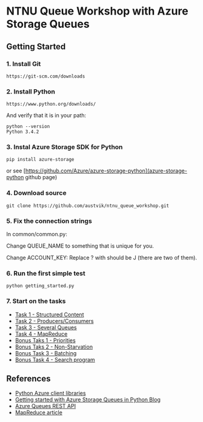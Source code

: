 NTNU Queue Workshop with Azure Storage Queues
=============================================

Getting Started
---------------

### 1. Install Git

    https://git-scm.com/downloads

### 2. Install Python

    https://www.python.org/downloads/

And verify that it is in your path:

    python --version
    Python 3.4.2

### 3. Instal Azure Storage SDK for Python

    pip install azure-storage

or see [https://github.com/Azure/azure-storage-python](azure-storage-python github page)

### 4. Download source

    git clone https://github.com/austvik/ntnu_queue_workshop.git

### 5. Fix the connection strings

In common/common.py:

Change QUEUE_NAME to something that is unique for you.

Change ACCOUNT_KEY: Replace ? with should be J (there are two of them).

### 6. Run the first simple test

    python getting_started.py

### 7. Start on the tasks

* [Task 1 - Structured Content](docs/structured_content.md)
* [Task 2 - Producers/Consumers](docs/producer_consumer.md)
* [Task 3 - Several Queues](docs/several_queues.md)
* [Task 4 - MapReduce](docs/mapreduce.md)
* [Bonus Taks 1 - Priorities](docs/priorities.md)
* [Bonus Taks 2 - Non-Starvation](docs/non_starvation.md)
* [Bonus Task 3 - Batching](docs/batching.md)
* [Bonus Task 4 - Search program](docs/search.md)

References
----------

* [Python Azure client libraries](http://azure-storage.readthedocs.org/en/latest/)
* [Getting started with Azure Storage Queues in Python Blog](https://azure.microsoft.com/en-us/documentation/articles/storage-python-how-to-use-queue-storage/)
* [Azure Queues REST API](https://msdn.microsoft.com/en-us/library/azure/dd179363.aspx)
* [MapReduce article](http://static.googleusercontent.com/media/research.google.com/en//archive/mapreduce-osdi04.pdf)